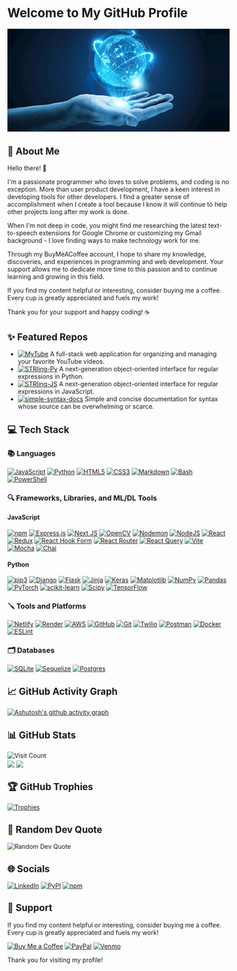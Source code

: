 # Welcome to My GitHub Profile

![Profile Banner](./profile.png)

## 💫 About Me
Hello there! 👋

I'm a passionate programmer who loves to solve problems, and coding is no exception. More than user product development, I have a keen interest in developing tools for other developers. I find a greater sense of accomplishment when I create a tool because I know it will continue to help other projects long after my work is done.

When I'm not deep in code, you might find me researching the latest text-to-speech extensions for Google Chrome or customizing my Gmail background - I love finding ways to make technology work for me.

Through my BuyMeACoffee account, I hope to share my knowledge, discoveries, and experiences in programming and web development. Your support allows me to dedicate more time to this passion and to continue learning and growing in this field.

If you find my content helpful or interesting, consider buying me a coffee. Every cup is greatly appreciated and fuels my work!

Thank you for your support and happy coding! ☕

## ✨ Featured Repos

- [![MyTube](https://img.shields.io/badge/MyTube-%23121011.svg?logo=github&logoColor=white)](https://github.com/TheCyberLocal/MyTube) A full-stack web application for organizing and managing your favorite YouTube videos.
- [![STRling-Py](https://img.shields.io/badge/STRling_Py-%23121011.svg?logo=github&logoColor=white)](https://github.com/TheCyberLocal/STRling-Py) A next-generation object-oriented interface for regular expressions in Python.
- [![STRling-JS](https://img.shields.io/badge/STRling_JS-%23121011.svg?logo=github&logoColor=white)](https://github.com/TheCyberLocal/STRling-JS) A next-generation object-oriented interface for regular expressions in JavaScript.
- [![simple-syntax-docs](https://img.shields.io/badge/simple_syntax_docs-%23121011.svg?logo=github&logoColor=white)](https://github.com/TheCyberLocal/simple-syntax-docs) Simple and concise documentation for syntax whose source can be overwhelming or scarce.

## 💻 Tech Stack
### 📚 Languages
[![JavaScript](https://img.shields.io/badge/javascript-%23323330.svg?logo=javascript&logoColor=%23F7DF1E)](https://developer.mozilla.org/en-US/docs/Web/JavaScript)
[![Python](https://img.shields.io/badge/python-3670A0?logo=python&logoColor=ffdd54)](https://www.python.org/)
[![HTML5](https://img.shields.io/badge/html5-%23E34F26.svg?logo=html5&logoColor=white)](https://developer.mozilla.org/en-US/docs/Web/Guide/HTML/HTML5)
[![CSS3](https://img.shields.io/badge/CSS3-%231572B6.svg?logo=css3&logoColor=white)](https://developer.mozilla.org/en-US/docs/Web/CSS)
[![Markdown](https://img.shields.io/badge/markdown-%23000000.svg?logo=markdown&logoColor=white)](https://www.markdownguide.org/)
[![Bash](https://img.shields.io/badge/bash-%23121011.svg?logo=gnu-bash&logoColor=white)](https://www.gnu.org/software/bash/)
[![PowerShell](https://img.shields.io/badge/PowerShell-%235391FE.svg?logo=powershell&logoColor=white)](https://docs.microsoft.com/en-us/powershell/)

### 🔍 Frameworks, Libraries, and ML/DL Tools
#### JavaScript
[![npm](https://img.shields.io/badge/NPM-%23CB3837.svg?logo=npm&logoColor=white)](https://www.npmjs.com/)
[![Express.js](https://img.shields.io/badge/express.js-%23404d59.svg?logo=express&logoColor=%2361DAFB)](https://expressjs.com/)
[![Next JS](https://img.shields.io/badge/Next-black?logo=next.js&logoColor=white)](https://nextjs.org/)
[![OpenCV](https://img.shields.io/badge/opencv-%23white.svg?logo=opencv&logoColor=white)](https://opencv.org/)
[![Nodemon](https://img.shields.io/badge/NODEMON-%23323330.svg?logo=nodemon&logoColor=%BBDEAD)](https://nodemon.io/)
[![NodeJS](https://img.shields.io/badge/node.js-6DA55F?logo=node.js&logoColor=white)](https://nodejs.org/)
[![React](https://img.shields.io/badge/react-%2320232a.svg?logo=react&logoColor=%2361DAFB)](https://reactjs.org/)
[![Redux](https://img.shields.io/badge/redux-%23593d88.svg?logo=redux&logoColor=white)](https://redux.js.org/)
[![React Hook Form](https://img.shields.io/badge/React%20Hook%20Form-%23EC5990.svg?logo=reacthookform&logoColor=white)](https://react-hook-form.com/)
[![React Router](https://img.shields.io/badge/React_Router-CA4245?logo=react-router&logoColor=white)](https://reactrouter.com/)
[![React Query](https://img.shields.io/badge/-React%20Query-FF4154?logo=react%20query&logoColor=white)](https://react-query.tanstack.com/)
[![Vite](https://img.shields.io/badge/vite-%23646CFF.svg?logo=vite&logoColor=white)](https://vitejs.dev/)
[![Mocha](https://img.shields.io/badge/Mocha-8D6748?logo=mocha&logoColor=white)](https://mochajs.org/)
[![Chai](https://img.shields.io/badge/Chai-A30701?logo=chai&logoColor=white)](https://www.chaijs.com/)

#### Python
[![pip3](https://img.shields.io/badge/pip3-%2314354C.svg?logo=pypi&logoColor=white)](https://pypi.org/project/pip/)
[![Django](https://img.shields.io/badge/django-%23092E20.svg?logo=django&logoColor=white)](https://www.djangoproject.com/)
[![Flask](https://img.shields.io/badge/flask-%23000.svg?logo=flask&logoColor=white)](https://flask.palletsprojects.com/)
[![Jinja](https://img.shields.io/badge/jinja-white.svg?logo=jinja&logoColor=black)](https://jinja.palletsprojects.com/)
[![Keras](https://img.shields.io/badge/Keras-%23D00000.svg?logo=Keras&logoColor=white)](https://keras.io/)
[![Matplotlib](https://img.shields.io/badge/Matplotlib-%23ffffff.svg?logo=Matplotlib&logoColor=black)](https://matplotlib.org/)
[![NumPy](https://img.shields.io/badge/numpy-%23013243.svg?logo=numpy&logoColor=white)](https://numpy.org/)
[![Pandas](https://img.shields.io/badge/pandas-%23150458.svg?logo=pandas&logoColor=white)](https://pandas.pydata.org/)
[![PyTorch](https://img.shields.io/badge/PyTorch-%23EE4C2C.svg?logo=PyTorch&logoColor=white)](https://pytorch.org/)
[![scikit-learn](https://img.shields.io/badge/scikit--learn-%23F7931E.svg?logo=scikit-learn&logoColor=white)](https://scikit-learn.org/)
[![Scipy](https://img.shields.io/badge/SciPy-%230C55A5.svg?logo=scipy&logoColor=%white)](https://www.scipy.org/)
[![TensorFlow](https://img.shields.io/badge/TensorFlow-%23FF6F00.svg?logo=TensorFlow&logoColor=white)](https://www.tensorflow.org/)

### 🪛 Tools and Platforms
[![Netlify](https://img.shields.io/badge/netlify-%23000000.svg?logo=netlify&logoColor=#00C7B7)](https://www.netlify.com/)
[![Render](https://img.shields.io/badge/Render-%46E3B7.svg?logo=render&logoColor=white)](https://render.com/)
[![AWS](https://img.shields.io/badge/AWS-%23FF9900.svg?logo=amazon-aws&logoColor=white)](https://aws.amazon.com/)
[![GitHub](https://img.shields.io/badge/github-%23121011.svg?logo=github&logoColor=white)](https://github.com/)
[![Git](https://img.shields.io/badge/git-%23F05033.svg?logo=git&logoColor=white)](https://git-scm.com/)
[![Twilio](https://img.shields.io/badge/Twilio-F22F46?logo=Twilio&logoColor=white)](https://www.twilio.com/)
[![Postman](https://img.shields.io/badge/Postman-FF6C37?logo=postman&logoColor=white)](https://www.postman.com/)
[![Docker](https://img.shields.io/badge/docker-%230db7ed.svg?logo=docker&logoColor=white)](https://www.docker.com/)
[![ESLint](https://img.shields.io/badge/ESLint-4B3263?logo=eslint&logoColor=white)](https://eslint.org/)

### 🗂️ Databases
[![SQLite](https://img.shields.io/badge/sqlite-%2307405e.svg?logo=sqlite&logoColor=white)](https://www.sqlite.org/index.html)
[![Sequelize](https://img.shields.io/badge/Sequelize-52B0E7?logo=Sequelize&logoColor=white)](https://sequelize.org/)
[![Postgres](https://img.shields.io/badge/postgres-%23316192.svg?logo=postgresql&logoColor=white)](https://www.postgresql.org/)

## 📈 GitHub Activity Graph
[![Ashutosh's github activity graph](https://github-readme-activity-graph.vercel.app/graph?username=thecyberlocal&theme=react-dark)](https://github.com/ashutosh00710/github-readme-activity-graph)

## 📊 GitHub Stats
![Visit Count](https://visitcount.itsvg.in/api?id=TheCyberLocal&icon=0&color=1)<br>
<img align="center" height="175" src="https://github-readme-stats.vercel.app/api/top-langs/?username=TheCyberLocal&theme=vue-dark&layout=compact&custom_title=Favorite%20Languages"/>
<img align="center" height="175" src="https://github-readme-stats.vercel.app/api?username=TheCyberLocal&count_private=true&show_icons=true&theme=vue-dark&custom_title=My%20Stats"/>

## 🏆 GitHub Trophies
[![Trophies](https://github-profile-trophy.vercel.app/?username=thecyberlocal)](https://github.com/ryo-ma/github-profile-trophy)

## 💭 Random Dev Quote
![Random Dev Quote](https://quotes-github-readme.vercel.app/api?type=horizontal&theme=radical)

## 🌐 Socials
[![LinkedIn](https://img.shields.io/badge/LinkedIn-%230077B5.svg?logo=linkedin&logoColor=white)](https://linkedin.com/in/tzm01)
[![PyPI](https://img.shields.io/badge/PyPI-3776AB?logo=pypi&logoColor=white)](https://pypi.org/user/TheCyberLocal/)
[![npm](https://img.shields.io/badge/npm-%23FFFFFF.svg?logo=npm&logoColor=D00000)](https://www.npmjs.com/~thecyberlocal)

## 💖 Support
If you find my content helpful or interesting, consider buying me a coffee. Every cup is greatly appreciated and fuels my work!

[![Buy Me a Coffee](https://img.shields.io/badge/-buy_me_a%C2%A0coffee-gray?logo=buy-me-a-coffee)](https://buymeacoffee.com/thecyberlocal)
[![PayPal](https://img.shields.io/badge/PayPal-00457C?logo=paypal&logoColor=white)](https://www.paypal.com/paypalme/TheCyberLocal)
[![Venmo](https://img.shields.io/badge/Venmo-008CFF?logo=venmo&logoColor=white)](https://www.venmo.com/TheCyberLocal)

Thank you for visiting my profile!
